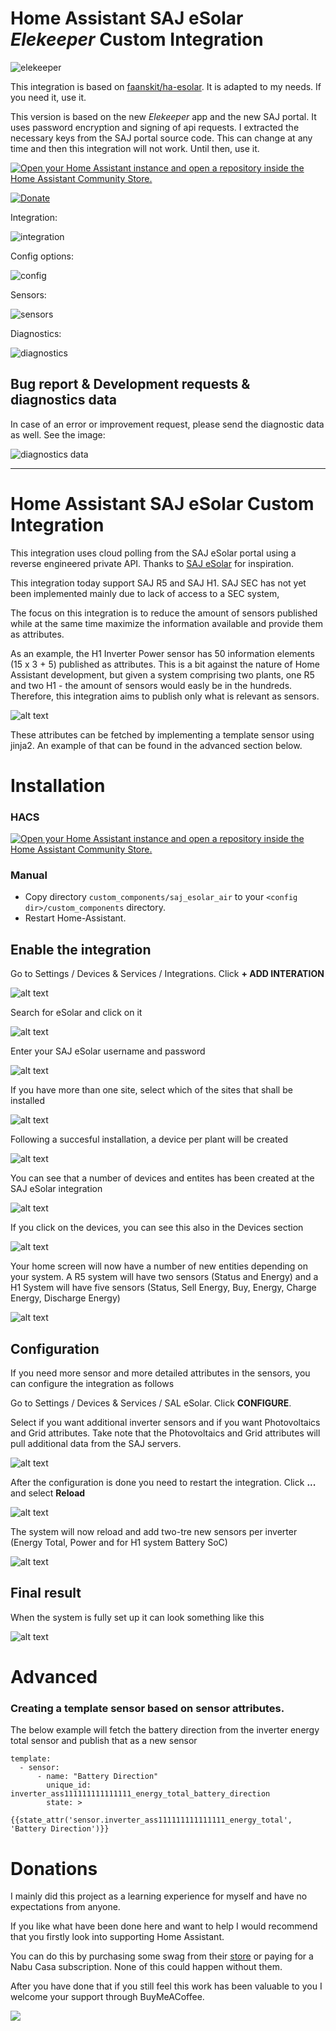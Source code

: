 # Home Assistant SAJ eSolar _Elekeeper_ Custom Integration

![elekeeper](https://github.com/erelke/ha-esolar/blob/main/images/elekeeper.png)

This integration is based on [faanskit/ha-esolar](https://github.com/faanskit/ha-esolar). It is adapted to my needs. If you need it, use it.

This version is based on the new _Elekeeper_ app and the new SAJ portal. It uses password encryption and signing of api requests. I extracted the necessary keys from the SAJ portal source code. This can change at any time and then this integration will not work. Until then, use it.

[![Open your Home Assistant instance and open a repository inside the Home Assistant Community Store.](https://my.home-assistant.io/badges/hacs_repository.svg)](https://my.home-assistant.io/redirect/hacs_repository/?owner=erelke&repository=ha-esolar&category=integration)

[![Donate](https://img.shields.io/badge/Donate-BuyMeCoffe-green.svg)](https://www.buymeacoffee.com/erelke)

Integration:

![integration](https://github.com/erelke/ha-esolar/blob/main/images/ee_3.png)

Config options:

![config](https://github.com/erelke/ha-esolar/blob/main/images/ee_4.png)

Sensors:

![sensors](https://github.com/erelke/ha-esolar/blob/main/images/ee_1.png)

Diagnostics:

![diagnostics](https://github.com/erelke/ha-esolar/blob/main/images/ee_2.png)


## Bug report & Development requests & diagnostics data

In case of an error or improvement request, please send the diagnostic data as well. See the image:

![diagnostics data](https://github.com/erelke/ha-esolar/blob/main/images/ee_6.png)




---

# Home Assistant SAJ eSolar Custom Integration
This integration uses cloud polling from the SAJ eSolar portal using a reverse engineered private API. 
Thanks to [SAJ eSolar](https://github.com/djansen1987/SAJeSolar) for inspiration.

This integration today support SAJ R5 and SAJ H1. SAJ SEC has not yet been implemented mainly due to lack of access to a SEC system,

The focus on this integration is to reduce the amount of sensors published while at the same time maximize the information available and provide them as attributes. 

As an example, the H1 Inverter Power sensor has 50 information elements (15 x 3 + 5) published as attributes. This is a bit against the nature of Home Assistant development, but given a system comprising two plants, one R5 and two H1 - the amount of sensors would easly be in the hundreds. Therefore, this integration aims to publish only what is relevant as sensors.

![alt text](https://github.com/erelke/ha-esolar/blob/main/images/attributes.png)

These attributes can be fetched by implementing a template sensor using jinja2. An example of that can be found in the advanced section below.

# Installation
### HACS
[![Open your Home Assistant instance and open a repository inside the Home Assistant Community Store.](https://my.home-assistant.io/badges/hacs_repository.svg)](https://my.home-assistant.io/redirect/hacs_repository/?owner=erelke&repository=ha-esolar&category=integration)

### Manual
- Copy directory `custom_components/saj_esolar_air` to your `<config dir>/custom_components` directory.
- Restart Home-Assistant.

## Enable the integration
Go to Settings / Devices & Services / Integrations. Click **+ ADD INTERATION**

![alt text](https://github.com/erelke/ha-esolar/blob/main/images/setup_step_1.png)

Search for eSolar and click on it

![alt text](https://github.com/erelke/ha-esolar/blob/main/images/setup_step_2.png)

Enter your SAJ eSolar username and password

![alt text](https://github.com/erelke/ha-esolar/blob/main/images/setup_step_3.png)

If you have more than one site, select which of the sites that shall be installed

![alt text](https://github.com/erelke/ha-esolar/blob/main/images/setup_step_4.png)

Following a succesful installation, a device per plant will be created

![alt text](https://github.com/erelke/ha-esolar/blob/main/images/setup_step_5.png)

You can see that a number of devices and entites has been created at the SAJ eSolar integration

![alt text](https://github.com/erelke/ha-esolar/blob/main/images/setup_done_1.PNG)

If you click on the devices, you can see this also in the Devices section

![alt text](https://github.com/erelke/ha-esolar/blob/main/images/setup_done_2.png)

Your home screen will now have a number of new entities depending on your system. A R5 system will have two sensors (Status and Energy) and a H1 System will have five sensors (Status, Sell Energy, Buy, Energy, Charge Energy, Discharge Energy)

![alt text](https://github.com/erelke/ha-esolar/blob/main/images/setup_done_3.png)

## Configuration
If you need more sensor and more detailed attributes in the sensors, you can configure the integration as follows

Go to Settings / Devices & Services / SAL eSolar. Click **CONFIGURE**.

Select if you want additional inverter sensors and if you want Photovoltaics and Grid attributes.
Take note that the Photovoltaics and Grid attributes will pull additional data from the SAJ servers.

![alt text](https://github.com/erelke/ha-esolar/blob/main/images/configure_step_1.png)

After the configuration is done you need to restart the integration. Click **...** and select **Reload**

![alt text](https://github.com/erelke/ha-esolar/blob/main/images/configure_step_2.png)

The system will now reload and add two-tre new sensors per inverter (Energy Total, Power and for H1 system Battery SoC)

![alt text](https://github.com/erelke/ha-esolar/blob/main/images/configure_step_3.png)

## Final result
When the system is fully set up it can look something like this

![alt text](https://github.com/erelke/ha-esolar/blob/main/images/all_done.png)

# Advanced
### Creating a template sensor based on sensor attributes.
The below example will fetch the battery direction from the inverter energy total sensor and publish that as a new sensor
```
template:
  - sensor:
      - name: "Battery Direction"
        unique_id: inverter_ass111111111111111_energy_total_battery_direction
        state: >
          {{state_attr('sensor.inverter_ass111111111111111_energy_total', 'Battery Direction')}}
```
# Donations
I mainly did this project as a learning experience for myself and have no expectations from anyone.

If you like what have been done here and want to help I would recommend that you firstly look into supporting Home
Assistant. 

You can do this by purchasing some swag from their [store](https://teespring.com/stores/home-assistant-store)
or paying for a Nabu Casa subscription. None of this could happen without them.

After you have done that if you still feel this work has been valuable to you I welcome your support through BuyMeACoffee.

<a href="https://www.buymeacoffee.com/erelke"><img src="https://img.buymeacoffee.com/button-api/?text=Buy me a coffee&emoji=&slug=erelke&button_colour=FFDD00&font_colour=000000&font_family=Poppins&outline_colour=000000&coffee_colour=ffffff"></a>